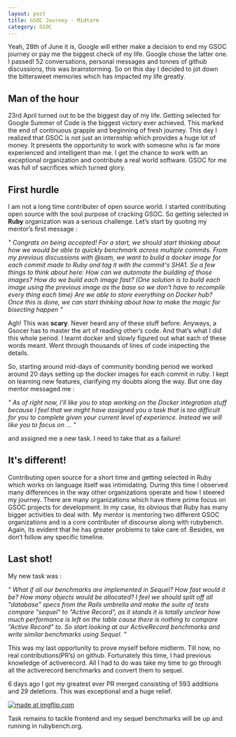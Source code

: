 ```yaml
---
layout: post
title: GSOC Journey - Midterm
category: GSOC
---
```


Yeah, 28th of June it is, Google will either make a decision to end my GSOC journey or pay me the biggest check of my life. Google chose the latter one. I passed! 52 conversations, personal messages and tonnes of github discussions, this was brainstorming. So on this day I decided to jot down the bittersweet memories which has impacted my life greatly. 


## <b>Man of the hour</b>
23rd April turned out to be the biggest day of my life. Getting selected for Google Summer of Code is the biggest victory ever achieved. This marked the end of continuous grapple and beginning of fresh journey. This day I realized that GSOC is not just an internship which provides a huge lot of money. It presents the opportunity to work with someone who is far more experienced and intelligent than me. I get the chance to work with  an exceptional organization and contribute a real world software. GSOC for me was full of sacrifices which turned glory.

## <b>First hurdle</b>

I am not a long time contributer of open source world. I started contributing open source with the soul purpose of cracking GSOC. So getting selected in <b>Ruby</b> organization was a serious challenge.
Let’s start by quoting my mentor’s first message :

<i>" Congrats on being accepted!
For a start, we should start thinking about how we would be able to quickly benchmark across multiple commits.
From my previous discussions with @sam, we want to build a docker image for each commit made to Ruby and tag it with the commit's SHA1. So a few things to think about here:
How can we automate the building of those images?
How do we build each image fast? (One solution is to build each image using the previous image as the base so we don't have to recompile every thing each time)
Are we able to store everything on Docker hub?
Once this is done, we can start thinking about how to make the magic for bisecting happen "</i>
<br />

Agh! This was <b>scary</b>. Never heard any of these stuff before. Anyways, a Gsocer has to master the art of reading other’s code. And that’s what I did this whole period. I learnt docker and slowly figured out what each of these words meant. Went through thousands of lines of code inspecting the details.

So, starting around mid-days of community bonding period we worked around 20 days setting up the docker images for each commit in ruby. I kept on learning new features, clarifying my doubts along the way. But one day mentor messaged me :

<i> " As of right now, I'll like you to stop working on the Docker integration stuff because I feel that we might have assigned you a task that is too difficult for you to complete given your current level of experience. Instead we will like you to focus on ... " </i>

and assigned me a new task. I need to take that as a failure!

## <b>It's different!</b>


Contributing open source for a short time and getting selected in Ruby which works on language itself was intimidating. During this time I observed many differences in the way other organizations operate and how I steered my journey. There are many organizations which have there prime focus on GSOC projects for development. In my case, its obvious that Ruby has many bigger activities to deal with. My mentor is mentoring two different GSOC organizations and is a core contributer of discourse along with rubybench. Again, its evident that he has greater problems to take care of. Besides, we don’t follow any specific timeline.

## <b>Last shot!</b>

My new task was :


<i>" What if all our benchmarks are implemented in Sequel? How fast would it be? How many objects would be allocated?
I feel we should split off all "database" specs from the Rails umbrella and make the suite of tests compare "sequel" to "Active Record", as it stands it is totally unclear how much performance is left on the table cause there is nothing to compare "Active Record" to.
So start looking at our ActiveRecord benchmarks and write similar benchmarks using Sequel. "</i>

This was my last opportunity to prove myself before midterm. Till now, no real contributions(PR’s) on github. Fortunately this time, I had previous knowledge of activerecord. All I had to do was take my time to go through all the activerecord benchmarks and convert them to sequel.

6 days ago I got my greatest ever PR merged consisting of 593 additions and 29 deletions. This was exceptional and a huge relief.


<a href="https://imgflip.com/i/16ix4v"><img src="https://i.imgflip.com/16ix4v.jpg" title="made at imgflip.com"/></a>
<br />

Task remains to tackle frontend and my sequel benchmarks will be up and running in rubybench.org.
